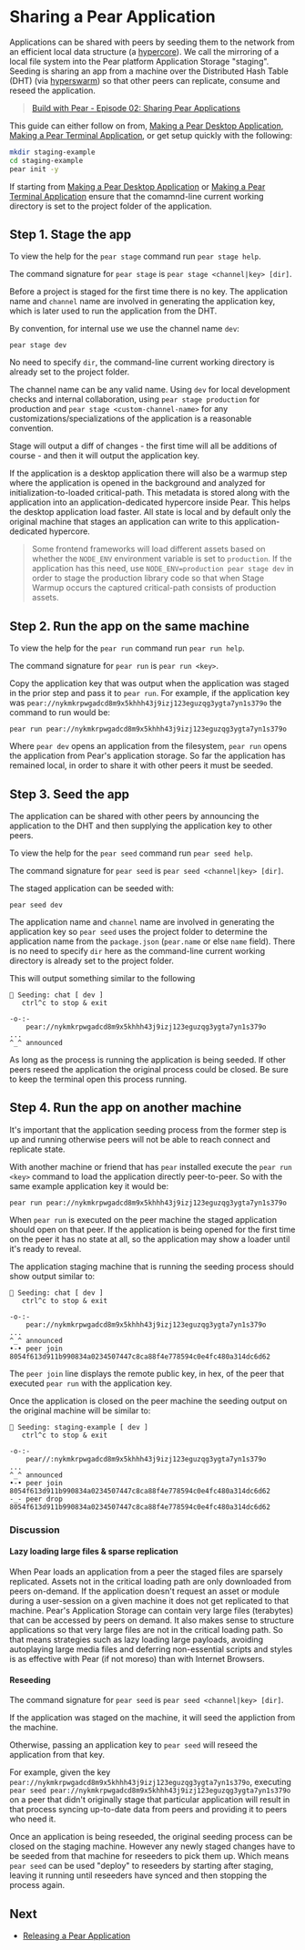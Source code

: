 # Sharing a Pear Application

Applications can be shared with peers by seeding them to the network from an efficient local data structure (a [hypercore](../bulding-blocks.md#hyeprcore])). We call the mirroring of a local file system into the Pear platform Application Storage "staging". Seeding is sharing an app from a machine over the Distributed Hash Table (DHT) (via [hyperswarm](../building-blocks.md#hyperswarm)) so that other peers can replicate, consume and reseed the application.

> [Build with Pear - Episode 02: Sharing Pear Applications](https://www.youtube.com/watch?v=BEadqmp7lA0)

This guide can either follow on from, [Making a Pear Desktop Application](./making-a-pear-desktop-app.md), [Making a Pear Terminal Application](./making-a-pear-terminal-app.md), or get setup quickly with the following:

```bash
mkdir staging-example
cd staging-example
pear init -y
```

If starting from [Making a Pear Desktop Application](./making-a-pear-desktop-app.md) or [Making a Pear Terminal Application](./making-a-pear-terminal-app.md) ensure that the comamnd-line current working directory is set to the project folder of the application.

## Step 1. Stage the app

To view the help for the `pear stage` command run `pear stage help`.

The command signature for `pear stage` is `pear stage <channel|key> [dir]`.

Before a project is staged for the first time there is no key. The application name and `channel` name are involved in generating the application key, which is later used to run the application from the DHT.

By convention, for internal use we use the channel name `dev`:

```
pear stage dev
```

No need to specify `dir`, the command-line current working directory is already set to the project folder.

The channel name can be any valid name. Using `dev` for local development checks and internal collaboration, using `pear stage production` for production and `pear stage <custom-channel-name>` for any customizations/specializations of the application is a reasonable convention.

Stage will output a diff of changes - the first time will all be additions of course - and then it will output the application key.

If the application is a desktop application there will also be a warmup step where the application is opened in the background and analyzed for initialization-to-loaded critical-path. This metadata is stored along with the application into an application-dedicated hypercore inside Pear. This helps the desktop application load faster. All state is local and by default only the original machine that stages an application can write to this application-dedicated hypercore.

> Some frontend frameworks will load different assets based on whether the `NODE_ENV` environment variable is set to `production`. If the application has this need, use `NODE_ENV=production pear stage dev` in order to stage the production library code so that when Stage Warmup occurs the captured critical-path consists of production assets.

## Step 2. Run the app on the same machine

To view the help for the `pear run` command run `pear run help`.

The command signature for `pear run` is `pear run <key>`.

Copy the application key that was output when the application was staged in the prior step and pass it to `pear run`. For example, if the application key was `pear://nykmkrpwgadcd8m9x5khhh43j9izj123eguzqg3ygta7yn1s379o` the command to run would be:

```
pear run pear://nykmkrpwgadcd8m9x5khhh43j9izj123eguzqg3ygta7yn1s379o
```

Where `pear dev` opens an application from the filesystem, `pear run`  opens the application from Pear's application storage. So far the application has remained local, in order to share it with other peers it must be seeded.

## Step 3. Seed the app

The application can be shared with other peers by announcing the application to the DHT and then supplying the application key to other peers.

To view the help for the `pear seed` command run `pear seed help`.

The command signature for `pear seed` is `pear seed <channel|key> [dir]`.

The staged application can be seeded with:

```
pear seed dev
```

The application name and `channel` name are involved in generating the application key so `pear seed` uses the project folder to determine the application name from the `package.json` (`pear.name` or else `name` field). There is no need to specify `dir` here as the command-line current working directory is already set to the project folder.

This will output something similar to the following

```
🍐 Seeding: chat [ dev ]
   ctrl^c to stop & exit

-o-:-
    pear://nykmkrpwgadcd8m9x5khhh43j9izj123eguzqg3ygta7yn1s379o
...
^_^ announced
```

As long as the process is running the application is being seeded. If other peers reseed the application the original process could be closed. Be sure to keep the terminal open this process running.


## Step 4. Run the app on another machine

It's important that the application seeding process from the former step is up and running otherwise peers will not be able to reach connect and replicate state.

With another machine or friend that has `pear` installed execute the `pear run <key>` command to load the application directly peer-to-peer. So with the same example application key it would be:

```
pear run pear://nykmkrpwgadcd8m9x5khhh43j9izj123eguzqg3ygta7yn1s379o
```

When `pear run` is executed on the peer machine the staged application should open on that peer. If the application is being opened for the first time on the peer it has no state at all, so the application may show a loader until it's ready to reveal.

The application staging machine that is running the seeding process should show output similar to:

```
🍐 Seeding: chat [ dev ]
   ctrl^c to stop & exit

-o-:-
    pear://nykmkrpwgadcd8m9x5khhh43j9izj123eguzqg3ygta7yn1s379o
...
^_^ announced
•-• peer join 8054f613d911b990834a0234507447c8ca88f4e778594c0e4fc480a314dc6d62
```

The `peer join` line displays the remote public key, in hex, of the peer that executed `pear run` with the application key. 

Once the application is closed on the peer machine the seeding output on the original machine will be similar to:

```
🍐 Seeding: staging-example [ dev ]
   ctrl^c to stop & exit

-o-:-
    pear//:nykmkrpwgadcd8m9x5khhh43j9izj123eguzqg3ygta7yn1s379o
...
^_^ announced
•-• peer join 8054f613d911b990834a0234507447c8ca88f4e778594c0e4fc480a314dc6d62
-_- peer drop 8054f613d911b990834a0234507447c8ca88f4e778594c0e4fc480a314dc6d62
```

### Discussion

#### Lazy loading large files & sparse replication

When Pear loads an application from a peer the staged files are sparsely replicated. Assets not in the critical loading path are only downloaded from peers on-demand. If the application doesn't request an asset or module during a user-session on a given machine it does not get replicated to that machine. Pear's Application Storage can contain very large files (terabytes) that can be accessed by peers on demand. It also makes sense to structure applications so that very large files are not in the critical loading path. So that means strategies such as lazy loading large payloads, avoiding autoplaying large media files and deferring non-essential scripts and styles is as effective with Pear (if not moreso) than with Internet Browsers.

#### Reseeding

The command signature for `pear seed` is `pear seed <channel|key> [dir]`.

If the application was staged on the machine, it will seed the appliction from the machine.

Otherwise, passing an application key to `pear seed`  will reseed the application from that key.

For example, given the key `pear://nykmkrpwgadcd8m9x5khhh43j9izj123eguzqg3ygta7yn1s379o`, executing `pear seed pear://nykmkrpwgadcd8m9x5khhh43j9izj123eguzqg3ygta7yn1s379o` on a peer that didn't originally stage that particular application will result in that process syncing up-to-date data from peers and providing it to peers who need it.

Once an application is being reseeded, the original seeding process can be closed on the staging machine. However any newly staged changes have to be seeded from that machine for reseeders to pick them up. Which means `pear seed` can be used "deploy" to reseeders by starting after staging, leaving it running until reseeders have synced and then stopping the process again.

## Next

* [Releasing a Pear Application](./releasing-a-pear-app.md)
